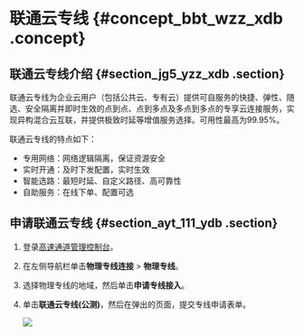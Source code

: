 # 联通云专线 {#concept_bbt_wzz_xdb .concept}

## 联通云专线介绍 {#section_jg5_yzz_xdb .section}

联通云专线为企业云用户（包括公共云、专有云）提供可自服务的快捷、弹性、随选、安全隔离并即时生效的点到点、点到多点及多点到多点的专享云连接服务，实现异构混合云互联，并提供极致时延等增值服务选择。可用性最高为99.95%。

联通云专线的特点如下：

-   专用网络：网络逻辑隔离，保证资源安全
-   实时开通：及时下发配置，实时生效
-   智能选路：最短时延、自定义路径、高可靠性
-   自助服务：在线下单、配置可选

## 申请联通云专线 {#section_ayt_111_ydb .section}

1.  登录[高速通道管理控制台](https://vpc.console.aliyun.com/expressConnect#/connection/cn-qingdao/list)。
2.  在左侧导航栏单击**物理专线连接** \> **物理专线**。
3.  选择物理专线的地域，然后单击**申请专线接入**。
4.  单击**联通云专线\(公测\)**，然后在弹出的页面，提交专线申请表单。

    ![](http://static-aliyun-doc.oss-cn-hangzhou.aliyuncs.com/assets/img/13844/15382991683945_zh-CN.png)


